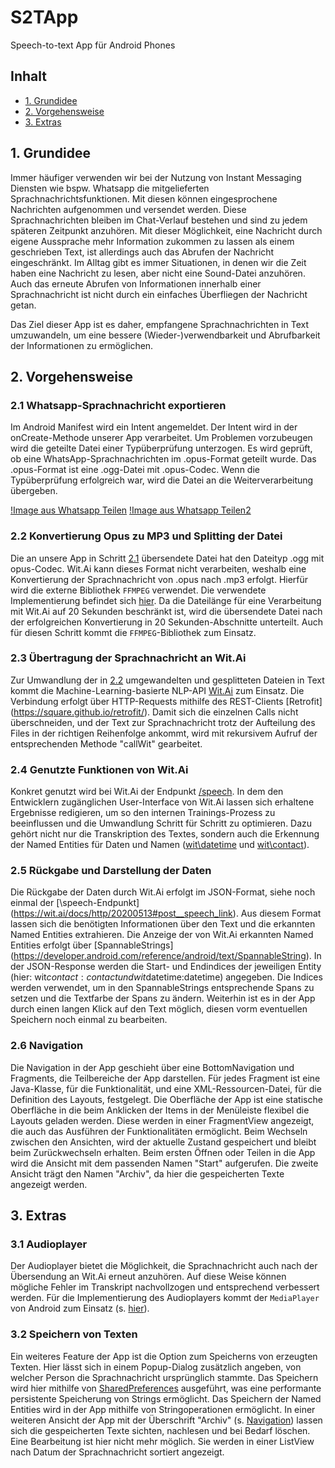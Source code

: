 # S2TApp

Speech-to-text App für Android Phones

## Inhalt
- [1. Grundidee](#1-grundidee)
- [2. Vorgehensweise](#2-vorgehensweise)
- [3. Extras](#3-extras)


## 1. Grundidee
Immer häufiger verwenden wir bei der Nutzung von Instant Messaging Diensten wie bspw. Whatsapp die mitgelieferten Sprachnachrichtsfunktionen. Mit diesen können eingesprochene Nachrichten aufgenommen und versendet werden. Diese Sprachnachrichten bleiben im Chat-Verlauf bestehen und sind zu jedem späteren Zeitpunkt anzuhören.
Mit dieser Möglichkeit, eine Nachricht durch eigene Aussprache mehr Information zukommen zu lassen als einem geschrieben Text, ist allerdings auch das Abrufen der Nachricht eingeschränkt. Im Alltag gibt es immer Situationen, in denen wir die Zeit haben eine Nachricht zu lesen, aber nicht eine Sound-Datei anzuhören. Auch das erneute Abrufen von Informationen innerhalb einer Sprachnachricht ist nicht durch ein einfaches Überfliegen der Nachricht getan.

Das Ziel dieser App ist es daher, empfangene Sprachnachrichten in Text umzuwandeln, um eine bessere (Wieder-)verwendbarkeit und Abrufbarkeit der Informationen zu ermöglichen.

## 2. Vorgehensweise

### 2.1 Whatsapp-Sprachnachricht exportieren
Im Android Manifest wird ein Intent angemeldet. Der Intent wird in der onCreate-Methode unserer App
verarbeitet. Um Problemen vorzubeugen wird die geteilte Datei einer Typüberprüfung unterzogen. Es wird
geprüft, ob eine WhatsApp-Sprachnachrichten im .opus-Format geteilt wurde. Das .opus-Format ist eine
.ogg-Datei mit .opus-Codec. Wenn die Typüberprüfung erfolgreich war, wird die Datei an die
Weiterverarbeitung übergeben.

[!Image aus Whatsapp Teilen](https://github.com/Zadest/s2tApp/blob/main/imgs/share1.png?raw=true)
[!Image aus Whatsapp Teilen2](https://github.com/Zadest/s2tApp/blob/main/imgs/share2.png)

### 2.2 Konvertierung Opus zu MP3 und Splitting der Datei
Die an unsere App in Schritt [2.1](#21-whatsapp-sprachnachricht-exportieren) übersendete Datei hat
den Dateityp .ogg mit opus-Codec. Wit.Ai kann dieses Format nicht verarbeiten, weshalb eine Konvertierung
der Sprachnachricht von .opus nach .mp3 erfolgt. Hierfür wird die externe Bibliothek `FFMPEG` verwendet.
Die verwendete Implementierung befindet sich [hier](https://github.com/bravobit/FFmpeg-Android). Da
die Dateilänge für eine Verarbeitung mit Wit.Ai auf 20 Sekunden beschränkt ist, wird die übersendete
Datei nach der erfolgreichen Konvertierung in 20 Sekunden-Abschnitte unterteilt. Auch für diesen Schritt
kommt die `FFMPEG`-Bibliothek zum Einsatz.

### 2.3 Übertragung der Sprachnachricht an Wit.Ai
Zur Umwandlung der in [2.2](#22-konvertierung-opus-zu-mp3-und-splitting-der-datei) umgewandelten und
gesplitteten Dateien in Text kommt die Machine-Learning-basierte NLP-API [Wit.Ai](https://wit.ai/)
zum Einsatz. Die Verbindung erfolgt über HTTP-Requests mithilfe des REST-Clients [Retrofit]
(https://square.github.io/retrofit/). Damit sich die einzelnen Calls nicht überschneiden, und der
Text zur Sprachnachricht trotz der Aufteilung des Files in der richtigen Reihenfolge ankommt, wird
mit rekursivem Aufruf der entsprechenden Methode "callWit" gearbeitet.

### 2.4 Genutzte Funktionen von Wit.Ai
Konkret genutzt wird bei Wit.Ai der Endpunkt [/speech](https://wit.ai/docs/http/20200513#post__speech_link).
In dem den Entwicklern zugänglichen User-Interface von Wit.Ai lassen sich erhaltene Ergebnisse
redigieren, um so den internen Trainings-Prozess zu beeinflussen und die Umwandlung Schritt für Schritt zu optimieren.
Dazu gehört nicht nur die Transkription des Textes, sondern auch die Erkennung der Named Entities für
Daten und Namen ([wit\datetime](https://wit.ai/docs/built-in-entities/20200513/#wit_datetime) und
[wit\contact](https://wit.ai/docs/built-in-entities/20200513/#wit_contact)).

### 2.5 Rückgabe und Darstellung der Daten
Die Rückgabe der Daten durch Wit.Ai erfolgt im JSON-Format, siehe noch einmal der [\speech-Endpunkt]
(https://wit.ai/docs/http/20200513#post__speech_link).
Aus diesem Format lassen sich die benötigten Informationen über den Text und die erkannten Named Entities extrahieren.
Die Anzeige der von Wit.Ai erkannten Named Entities erfolgt über [SpannableStrings]
(https://developer.android.com/reference/android/text/SpannableString).
In der JSON-Response werden die Start- und Endindices der jeweiligen Entity
(hier: wit$contact:contact und wit$datetime:datetime) angegeben. Die Indices werden verwendet, um in
den SpannableStrings entsprechende Spans zu setzen und die Textfarbe der Spans zu ändern. Weiterhin
ist es in der App durch einen langen Klick auf den Text möglich, diesen vorm eventuellen Speichern
noch einmal zu bearbeiten.

### 2.6 Navigation
Die Navigation in der App geschieht über eine BottomNavigation und Fragments, die Teilbereiche der App
darstellen. Für jedes Fragment ist eine Java-Klasse, für die Funktionalität, und eine XML-Ressourcen-Datei,
für die Definition des Layouts, festgelegt. Die Oberfläche der App ist eine statische Oberfläche in die
beim Anklicken der Items in der Menüleiste flexibel die Layouts geladen werden. Diese werden in einer FragmentView
angezeigt, die auch das Ausführen der Funktionalitäten ermöglicht. Beim Wechseln zwischen den Ansichten, wird
der aktuelle Zustand gespeichert und bleibt beim Zurückwechseln erhalten. Beim ersten Öffnen oder Teilen
in die App wird die Ansicht mit dem passenden Namen "Start" aufgerufen. Die zweite Ansicht trägt den
Namen "Archiv", da hier die gespeicherten Texte angezeigt werden.

## 3. Extras

### 3.1 Audioplayer
Der Audioplayer bietet die Möglichkeit, die Sprachnachricht auch nach der Übersendung an Wit.Ai erneut
anzuhören. Auf diese Weise können mögliche Fehler im Transkript nachvollzogen und entsprechend verbessert werden.
Für die Implementierung des Audioplayers kommt der `MediaPlayer` von Android zum Einsatz
(s. [hier](https://developer.android.com/guide/topics/media/mediaplayer)).

### 3.2 Speichern von Texten
Ein weiteres Feature der App ist die Option zum  Speicherns von erzeugten Texten. Hier lässt sich in
einem Popup-Dialog zusätzlich angeben, von welcher Person die Sprachnachricht ursprünglich stammte.
Das Speichern wird hier mithilfe von [SharedPreferences](https://developer.android.com/reference/android/content/SharedPreferences)
ausgeführt, was eine performante persistente Speicherung von Strings ermöglicht. Das Speichern der Named
Entities wird in der App mithilfe von Stringoperationen ermöglicht. In einer weiteren Ansicht der App
mit der Überschrift "Archiv" (s. [Navigation](#26-navigation)) lassen sich die gespeicherten Texte sichten,
nachlesen und bei Bedarf löschen. Eine Bearbeitung ist hier nicht mehr möglich. Sie werden in einer
ListView nach Datum der Sprachnachricht sortiert angezeigt.
